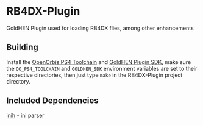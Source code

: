 # RB4DX-Plugin
GoldHEN Plugin used for loading RB4DX flies, among other enhancements

## Building

Install the [OpenOrbis PS4 Toolchain](https://github.com/OpenOrbis/OpenOrbis-PS4-Toolchain) and [GoldHEN Plugin SDK](https://github.com/GoldHEN/GoldHEN_Plugins_SDK), make sure the `OO_PS4_TOOLCHAIN` and `GOLDHEN_SDK` environment variables are set to their respective directories, then just type `make` in the RB4DX-Plugin project directory.

## Included Dependencies

[inih](https://github.com/benhoyt/inih) - ini parser
